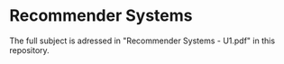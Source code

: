 # Recommender Systems

The full subject is adressed in "Recommender Systems - U1.pdf" in this repository.
